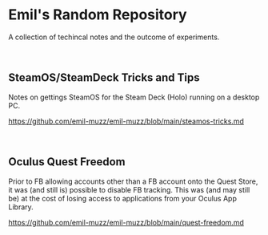 # Emil's Random Repository
A collection of techincal notes and the outcome of experiments.

&nbsp;

## SteamOS/SteamDeck Tricks and Tips
Notes on gettings SteamOS for the Steam Deck (Holo) running on a desktop PC.

https://github.com/emil-muzz/emil-muzz/blob/main/steamos-tricks.md

&nbsp;

## Oculus Quest Freedom
Prior to FB allowing accounts other than a FB account onto the Quest Store, it was (and still is) possible to disable FB tracking. This was (and may still be) at the cost of losing access to applications from your Oculus App Library. 

https://github.com/emil-muzz/emil-muzz/blob/main/quest-freedom.md

&nbsp;
